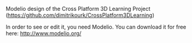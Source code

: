 Modelio design of the Cross Platform 3D Learning Project (https://github.com/dimitrikourk/CrossPlatform3DLearning)

In order to see or edit it, you need Modelio. You can download it for free here: http://www.modelio.org/
